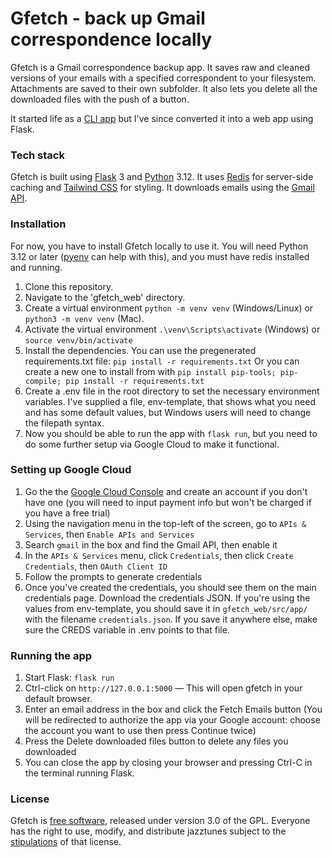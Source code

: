# Gfetch - back up Gmail correspondence locally

Gfetch is a Gmail correspondence backup app. It saves raw and cleaned versions of your emails with a specified correspondent to your filesystem. Attachments are saved to their own subfolder. It also lets you delete all the downloaded files with the push of a button.

It started life as a [CLI app](https://github.com/jwjacobson/gmailfetcher) but I've since converted it into a web app using Flask.

### Tech stack
Gfetch is built using [Flask](https://flask.palletsprojects.com/en/3.0.x/) 3 and [Python](https://www.python.org/) 3.12. It uses [Redis](https://redis.io/) for server-side caching and [Tailwind CSS](https://tailwindcss.com/) for styling. It downloads emails using the [Gmail API](https://developers.google.com/gmail/api/guides).  

### Installation
For now, you have to install Gfetch locally to use it. You will need Python 3.12 or later ([pyenv](https://github.com/pyenv/pyenv) can help with this), and you must have redis installed and running.
1. Clone this repository.
2. Navigate to the 'gfetch_web' directory.
3. Create a virtual environment ```python -m venv venv``` (Windows/Linux) or ```python3 -m venv venv``` (Mac).
4. Activate the virtual environment ```.\venv\Scripts\activate``` (Windows) or ```source venv/bin/activate```
5. Install the dependencies. 
  You can use the pregenerated requirements.txt file: ```pip install -r requirements.txt```
  Or you can create a new one to install from with ```pip install pip-tools; pip-compile; pip install -r requirements.txt```
6. Create a .env file in the root directory to set the necessary environment variables. I've supplied a file, env-template, that shows what you need and has some default values, but Windows users will need to change the filepath syntax.
7. Now you should be able to run the app with ```flask run```, but you need to do some further setup via Google Cloud to make it functional.

### Setting up Google Cloud
1. Go the the [Google Cloud Console](https://console.cloud.google.com/welcome/) and create an account if you don't have one (you will need to input payment info but won't be charged if you have a free trial)
2. Using the navigation menu in the top-left of the screen, go to ```APIs & Services```, then ```Enable APIs and Services```
3. Search ```gmail``` in the box and find the Gmail API, then enable it
4. In the ```APIs & Services``` menu, click ```Credentials```, then click ```Create Credentials```, then ```OAuth Client ID```
5. Follow the prompts to generate credentials
6. Once you've created the credentials, you should see them on the main credentials page. Download the credentials JSON. If you're using the values from env-template, you should save it in ```gfetch_web/src/app/``` with the filename ```credentials.json```. If you save it anywhere else, make sure the CREDS variable in .env points to that file.

### Running the app
1. Start Flask: ```flask run```
2. Ctrl-click on ```http://127.0.0.1:5000``` — This will open gfetch in your default browser.
3. Enter an email address in the box and click the Fetch Emails button (You will be redirected to authorize the app via your Google account: choose the account you want to use then press Continue twice)
4. Press the Delete downloaded files button to delete any files you downloaded
5. You can close the app by closing your browser and pressing Ctrl-C in the terminal running Flask.

### License
Gfetch is [free software](https://www.fsf.org/about/what-is-free-software), released under version 3.0 of the GPL. Everyone has the right to use, modify, and distribute jazztunes subject to the [stipulations](https://github.com/jwjacobson/gfetch_web/blob/main/LICENSE) of that license.
